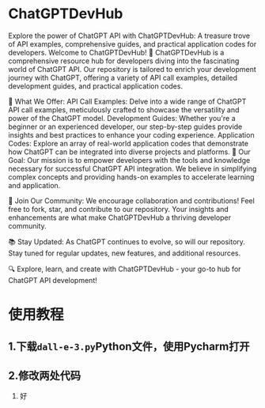 # ChatGPTDevHub
Explore the power of ChatGPT API with ChatGPTDevHub: A treasure trove of API examples, comprehensive guides, and practical application codes for developers.
Welcome to ChatGPTDevHub!
🚀 ChatGPTDevHub is a comprehensive resource hub for developers diving into the fascinating world of ChatGPT API. Our repository is tailored to enrich your development journey with ChatGPT, offering a variety of API call examples, detailed development guides, and practical application codes.

🌟 What We Offer:
API Call Examples: Delve into a wide range of ChatGPT API call examples, meticulously crafted to showcase the versatility and power of the ChatGPT model.
Development Guides: Whether you're a beginner or an experienced developer, our step-by-step guides provide insights and best practices to enhance your coding experience.
Application Codes: Explore an array of real-world application codes that demonstrate how ChatGPT can be integrated into diverse projects and platforms.
🎯 Our Goal:
Our mission is to empower developers with the tools and knowledge necessary for successful ChatGPT API integration. We believe in simplifying complex concepts and providing hands-on examples to accelerate learning and application.

🤝 Join Our Community:
We encourage collaboration and contributions! Feel free to fork, star, and contribute to our repository. Your insights and enhancements are what make ChatGPTDevHub a thriving developer community.

📚 Stay Updated:
As ChatGPT continues to evolve, so will our repository. Stay tuned for regular updates, new features, and additional resources.

🔍 Explore, learn, and create with ChatGPTDevHub - your go-to hub for ChatGPT API development!

# 使用教程
## 1.下载`dall-e-3.py`Python文件，使用Pycharm打开
## 2.修改两处代码
1. 好

